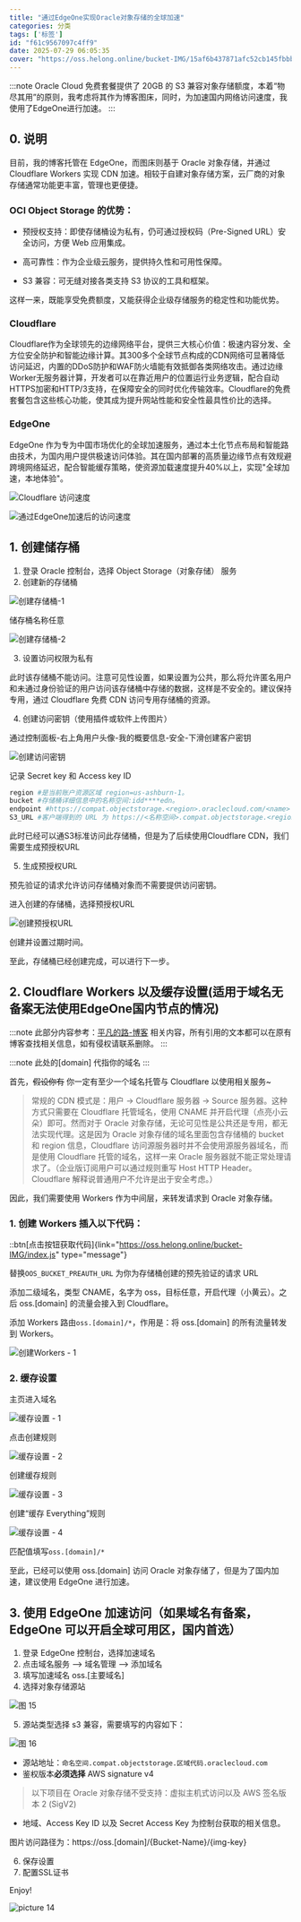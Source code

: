 ```yaml
---
title: "通过EdgeOne实现Oracle对象存储的全球加速"
categories: 分类
tags: ['标签']
id: "f61c9567097c4ff9"
date: 2025-07-29 06:05:35
cover: "https://oss.helong.online/bucket-IMG/15af6b437871afc52cb145fbbb647d197109fefa7a2a42e1b8c499f2670054cf.png"
---
```


:::note
Oracle Cloud 免费套餐提供了 20GB 的 S3 兼容对象存储额度，本着“物尽其用”的原则，我考虑将其作为博客图床，同时，为加速国内网络访问速度，我使用了EdgeOne进行加速。
:::

## 0. 说明

目前，我的博客托管在 EdgeOne，而图床则基于 Oracle 对象存储，并通过 Cloudflare Workers 实现 CDN 加速。相较于自建对象存储方案，云厂商的对象存储通常功能更丰富，管理也更便捷。

### OCI Object Storage 的优势：

- 预授权支持：即使存储桶设为私有，仍可通过授权码（Pre-Signed URL）安全访问，方便 Web 应用集成。

- 高可靠性：作为企业级云服务，提供持久性和可用性保障。

- S3 兼容：可无缝对接各类支持 S3 协议的工具和框架。

这样一来，既能享受免费额度，又能获得企业级存储服务的稳定性和功能优势。

### Cloudflare

Cloudflare作为全球领先的边缘网络平台，提供三大核心价值：极速内容分发、全方位安全防护和智能边缘计算。其300多个全球节点构成的CDN网络可显著降低访问延迟，内置的DDoS防护和WAF防火墙能有效抵御各类网络攻击。通过边缘Worker无服务器计算，开发者可以在靠近用户的位置运行业务逻辑，配合自动HTTPS加密和HTTP/3支持，在保障安全的同时优化传输效率。Cloudflare的免费套餐包含这些核心功能，使其成为提升网站性能和安全性最具性价比的选择。

### EdgeOne

EdgeOne 作为专为中国市场优化的全球加速服务，通过本土化节点布局和智能路由技术，为国内用户提供极速访问体验。其在国内部署的高质量边缘节点有效规避跨境网络延迟，配合智能缓存策略，使资源加载速度提升40%以上，实现"全球加速，本地体验"。

![Cloudflare 访问速度](https://oss.helong.online/bucket-IMG/79b970e7da137aa915090b96262674c4f1e97946f59823c1f0f8d209ed6e4fb4.png)  

![通过EdgeOne加速后的访问速度](https://oss.helong.online/bucket-IMG/133533bc2328918298e47ae25f1dfbf126118bc42ea677a75b93d6acd8539eb9.png)  

## 1. 创建储存桶

1. 登录 Oracle 控制台，选择 Object Storage（对象存储） 服务
2. 创建新的存储桶

![创建存储桶-1](https://oss.helong.online/bucket-IMG/b93979b844e5079cdf5b3431c42a826c6ec0fac1c292318c2fafe6638d44a9f5.png)

储存桶名称任意

![创建存储桶-2](https://oss.helong.online/bucket-IMG/2db69a0f590d2c9563973971178f27c454c9be86cb39b7fe9db7f4f4193cf67c.png)  

3. 设置访问权限为私有

此时该存储桶不能访问。注意可见性设置，如果设置为公共，那么将允许匿名用户和未通过身份验证的用户访问该存储桶中存储的数据，这样是不安全的。建议保持专用，通过 Cloudflare 免费 CDN 访问专用存储桶的资源。

4. 创建访问密钥（使用插件或软件上传图片）

通过控制面板-右上角用户头像-我的概要信息-安全-下滑创建客户密钥

![创建访问密钥](https://oss.helong.online/bucket-IMG/ace511c30c59142100626b3fa5330477cb41155fdbc924bf16598fb38ce50e40.png)  

记录 Secret key 和 Access key ID

```bash
region #是当前账户资源区域 region=us-ashburn-1。
bucket #存储桶详细信息中的名称空间:idd****edn。
endpoint #https://compat.objectstorage.<region>.oraclecloud.com/<name> 此处为设置的存储桶名称。
S3_URL #客户端得到的 URL 为 https://<名称空间>.compat.objectstorage.<region>.oraclecloud.com/<存储桶名称>/<key>。
```

此时已经可以通S3标准访问此存储桶，但是为了后续使用Cloudflare CDN，我们需要生成预授权URL

5. 生成预授权URL

预先验证的请求允许访问存储桶对象而不需要提供访问密钥。

进入创建的存储桶，选择预授权URL

![创建预授权URL](https://oss.helong.online/bucket-IMG/0cb7840a4a8819e63ee14f719962dd192493cfc9b599023450d6d136b9bca0d2.png)  
 
创建并设置过期时间。

至此，存储桶已经创建完成，可以进行下一步。

## 2. Cloudflare Workers 以及缓存设置(适用于域名无备案无法使用EdgeOne国内节点的情况)

:::note
此部分内容参考：[平凡的路-博客](https://ogr.xyz/p/oracle-object-storage/#cloudflare-workers) 相关内容，所有引用的文本都可以在原有博客查找相关信息，如有侵权请联系删除。
:::

:::note
此处的[domain] 代指你的域名
:::

首先，~~假设你有~~ 你一定有至少一个域名托管与 Cloudflare 以使用相关服务~

> 常规的 CDN 模式是：用户 -> Cloudflare 服务器 -> Source 服务器。这种方式只需要在 Cloudflare 托管域名，使用 CNAME 并开启代理（点亮小云朵）即可。然而对于 Oracle 对象存储，无论可见性是公共还是专用，都无法实现代理。这是因为 Oracle 对象存储的域名里面包含存储桶的 bucket 和 region 信息，Cloudflare 访问源服务器时并不会使用源服务器域名，而是使用 Cloudflare 托管的域名，这样一来 Oracle 服务器就不能正常处理请求了。（企业版订阅用户可以通过规则重写 Host HTTP Header。Cloudflare 解释说普通用户不允许是出于安全考虑。）

因此，我们需要使用 Workers 作为中间层，来转发请求到 Oracle 对象存储。

### 1. 创建 Workers 插入以下代码：

::btn[点击按钮获取代码]{link="https://oss.helong.online/bucket-IMG/index.js" type="message"}

替换`OOS_BUCKET_PREAUTH_URL` 为你为存储桶创建的预先验证的请求 URL

添加二级域名，类型 CNAME，名字为 oss，目标任意，开启代理（小黄云）。之后 oss.[domain] 的流量会接入到 Cloudflare。

添加 Workers 路由`oss.[domain]/*`，作用是：将 oss.[domain] 的所有流量转发到 Workers。

![创建Workers - 1](https://oss.helong.online/bucket-IMG/653aacf9e2915d1ad735765b77ef871ed56000e87610a8a3404c59d75f3d4dca.png)  

### 2. 缓存设置

主页进入域名

![缓存设置 - 1](https://oss.helong.online/bucket-IMG/3aa24c60a20e2c576a2cce770bd463c8ae800f63bb0ad8f15caa6facf914d108.png)  

点击创建规则

![缓存设置 - 2](https://oss.helong.online/bucket-IMG/b946cf2f3d72528b3077ffb3feff33eece3fb23287a0fd73ffff1768813a5fb6.png)  

创建缓存规则

![缓存设置 - 3](https://oss.helong.online/bucket-IMG/dcc24dd94e3d2fd5a0488edf5877e01e2b4b43ae991b5dfda72e1301980b5b30.png)  

创建“缓存 Everything”规则

![缓存设置 - 4](https://oss.helong.online/bucket-IMG/88bd51d446d0e6d8dc1b3331300331c7920b7bf178ed36406fb02e6debaec73f.png)  

匹配值填写`oss.[domain]/*`

至此，已经可以使用 oss.[domain] 访问 Oracle 对象存储了，但是为了国内加速，建议使用 EdgeOne 进行加速。

## 3. 使用 EdgeOne 加速访问（如果域名有备案，EdgeOne 可以开启全球可用区，国内首选）

1. 登录 EdgeOne 控制台，选择加速域名
2. 点击域名服务 --> 域名管理 --> 添加域名
3. 填写加速域名 oss.[主要域名]
4. 选择对象存储源站

![图 15](https://oss.helong.online/bucket-IMG/a13de5fe5165a5f6b08421eccdb5908f6c2b239610c5227d98365ddb67d7cd7a.png)  

5. 源站类型选择 s3 兼容，需要填写的内容如下：

![图 16](https://oss.helong.online/bucket-IMG/33e982516f2dd14501b7d2671361ed65d54fb9d097daf343b663bc643e023a5c.png)  

- 源站地址：`命名空间.compat.objectstorage.区域代码.oraclecloud.com`
- 鉴权版本**必须选择** AWS signature v4 
> 以下项目在 Oracle 对象存储不受支持：虚拟主机式访问以及 AWS 签名版本 2 (SigV2)
- 地域、Access Key ID 以及 Secret Access Key 为控制台获取的相关信息。

图片访问路径为：https://oss.[domain]/{Bucket-Name}/{img-key}

6. 保存设置
7. 配置SSL证书


Enjoy!

![picture 14](https://oss.helong.online/bucket-IMG/899dc16262bdcff1d0c4b347b0c7479f72d47fa4fa89094e01957c007d0c52b6.png)  
